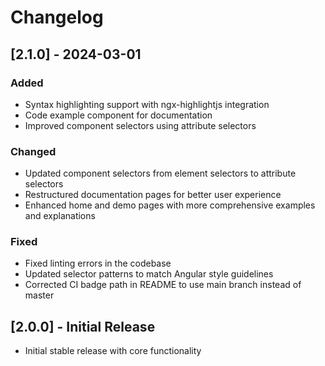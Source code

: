 # Changelog

## [2.1.0] - 2024-03-01

### Added

- Syntax highlighting support with ngx-highlightjs integration
- Code example component for documentation
- Improved component selectors using attribute selectors

### Changed

- Updated component selectors from element selectors to attribute selectors
- Restructured documentation pages for better user experience
- Enhanced home and demo pages with more comprehensive examples and explanations

### Fixed

- Fixed linting errors in the codebase
- Updated selector patterns to match Angular style guidelines
- Corrected CI badge path in README to use main branch instead of master

## [2.0.0] - Initial Release

- Initial stable release with core functionality
